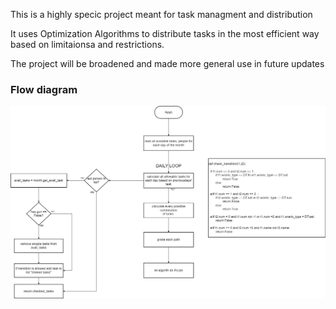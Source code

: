 This is a highly specic project meant for task managment and distribution

It uses Optimization Algorithms to distribute tasks in the most efficient way  <br>
based on limitaionsa and restrictions.


The project will be broadened and made more general use in future updates




### Flow diagram

![descr](task_planner.drawio.png)